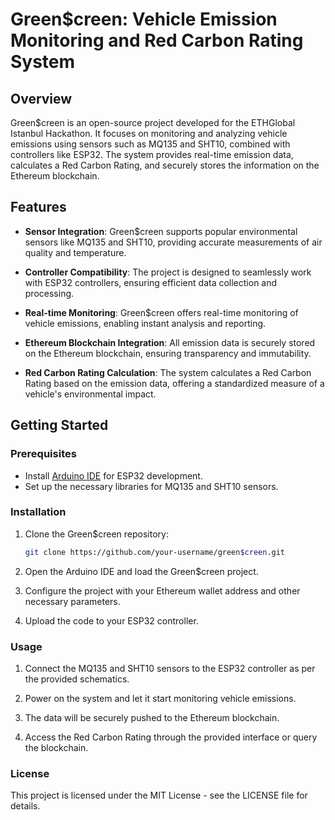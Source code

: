 # Green$creen: Vehicle Emission Monitoring and Red Carbon Rating System

## Overview

Green$creen is an open-source project developed for the ETHGlobal Istanbul Hackathon. It focuses on monitoring and analyzing vehicle emissions using sensors such as MQ135 and SHT10, combined with controllers like ESP32. The system provides real-time emission data, calculates a Red Carbon Rating, and securely stores the information on the Ethereum blockchain.

## Features

- **Sensor Integration**: Green$creen supports popular environmental sensors like MQ135 and SHT10, providing accurate measurements of air quality and temperature.
  
- **Controller Compatibility**: The project is designed to seamlessly work with ESP32 controllers, ensuring efficient data collection and processing.

- **Real-time Monitoring**: Green$creen offers real-time monitoring of vehicle emissions, enabling instant analysis and reporting.

- **Ethereum Blockchain Integration**: All emission data is securely stored on the Ethereum blockchain, ensuring transparency and immutability.

- **Red Carbon Rating Calculation**: The system calculates a Red Carbon Rating based on the emission data, offering a standardized measure of a vehicle's environmental impact.

## Getting Started

### Prerequisites

- Install [Arduino IDE](https://www.arduino.cc/en/software) for ESP32 development.
- Set up the necessary libraries for MQ135 and SHT10 sensors.

### Installation

1. Clone the Green$creen repository:

   ```bash
   git clone https://github.com/your-username/green$creen.git

2. Open the Arduino IDE and load the Green$creen project.

3. Configure the project with your Ethereum wallet address and other necessary parameters.

4. Upload the code to your ESP32 controller.

### Usage
1. Connect the MQ135 and SHT10 sensors to the ESP32 controller as per the provided schematics.

2. Power on the system and let it start monitoring vehicle emissions.

3. The data will be securely pushed to the Ethereum blockchain.

4. Access the Red Carbon Rating through the provided interface or query the blockchain.

### License
This project is licensed under the MIT License - see the LICENSE file for details.